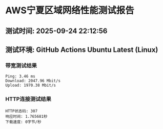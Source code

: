 # AWS宁夏区域网络性能测试报告
## 测试时间: 2025-09-24 22:12:56
## 测试环境: GitHub Actions Ubuntu Latest (Linux)

### 带宽测试结果
```
Ping: 3.46 ms
Download: 2047.96 Mbit/s
Upload: 1970.38 Mbit/s
```

### HTTP连接测试结果
```
HTTP状态码: 307
响应时间: 1.765681秒
下载速度: 0字节/秒
```

